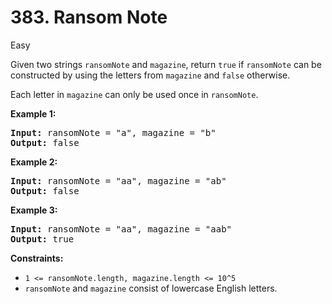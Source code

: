 # 383. Ransom Note

Easy

Given two strings ```ransomNote``` and ```magazine```, return ```true``` if ```ransomNote``` can be constructed by using the letters from ```magazine``` and ```false``` otherwise.

Each letter in ```magazine``` can only be used once in ```ransomNote```.

**Example 1:**

<pre>
<strong>Input:</strong> ransomNote = "a", magazine = "b"
<strong>Output:</strong> false
</pre>

**Example 2:**

<pre>
<strong>Input:</strong> ransomNote = "aa", magazine = "ab"
<strong>Output:</strong> false
</pre>

**Example 3:**

<pre>
<strong>Input:</strong> ransomNote = "aa", magazine = "aab"
<strong>Output:</strong> true
</pre>

**Constraints:**

- ```1 <= ransomNote.length, magazine.length <= 10^5```
- ```ransomNote``` and ```magazine``` consist of lowercase English letters.
